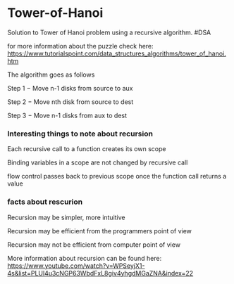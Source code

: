# Tower-of-Hanoi
Solution to Tower of Hanoi problem using a recursive algorithm. #DSA

for more information about the puzzle check here: https://www.tutorialspoint.com/data_structures_algorithms/tower_of_hanoi.htm

The algorithm goes as follows

Step 1 − Move n-1 disks from source to aux

Step 2 − Move nth disk from source to dest

Step 3 − Move n-1 disks from aux to dest

### Interesting things to note about recursion


Each recursive call to a  function creates its own scope

Binding variables in a scope are not changed by recursive call

flow control passes back to previous scope once the function call returns a value


### facts about rescurion
Recursion may be simpler, more intuitive

Recursion may be efficient from the programmers point of view

Recursion may not be efficient from computer point  of view

More information about recursion can be found here: https://www.youtube.com/watch?v=WPSeyjX1-4s&list=PLUl4u3cNGP63WbdFxL8giv4yhgdMGaZNA&index=22



